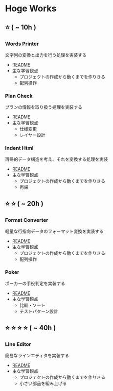 # Hoge Works
## :star: ( ~ 10h )
### Words Printer
文字列の変換と出力を行う処理を実装する

+ [README](./words-printer)
+ 主な学習観点
  + プロジェクトの作成から動くまでを作りきる
  + 配列操作

### Plan Check
プランの情報を取り扱う処理を実装する

+ [README](./plan-check)
+ 主な学習観点
  + 仕様変更
  + レイヤー設計

### Indent Html
再帰的データ構造を考え、それを変換する処理を実装

+ [README](./indent-html)
+ 主な学習観点
  + プロジェクトの作成から動くまでを作りきる
  + 再帰

## :star: :star: ( ~ 20h )
### Format Converter
軽量な行指向データのフォーマット変換を実装する

+ [README](./format-converter)
+ 主な学習観点
  + プロジェクトの作成から動くまでを作りきる
  + 配列操作

### Poker
ポーカーの手役判定を実装する

+ [README](./poker)
+ 主な学習観点
  + 比較・ソート
  + テストパターン設計

## :star: :star: :star: :star: ( ~ 40h )
### Line Editor
簡易なラインエディタを実装する

+ [README](./line-editor)
+ 主な学習観点
  + プロジェクトの作成から動くまでを作りきる
  + 小さい部品を組み上げる
